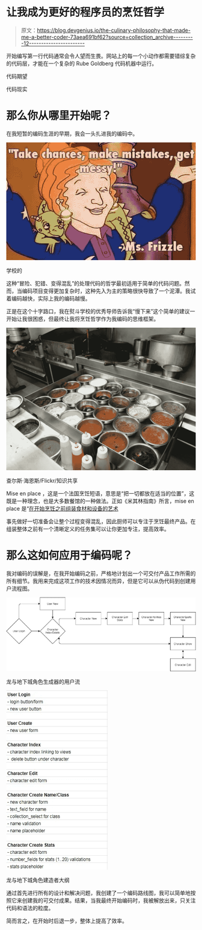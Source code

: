 # 让我成为更好的程序员的烹饪哲学

> 原文：<https://blog.devgenius.io/the-culinary-philosophy-that-made-me-a-better-coder-73aea691bf62?source=collection_archive---------12----------------------->

开始编写第一行代码通常会令人望而生畏。网站上的每一个小动作都需要错综复杂的代码层，才能在一个复杂的 Rube Goldberg 代码机器中运行。

代码期望

代码现实

# 那么你从哪里开始呢？

在我短暂的编码生涯的早期，我会一头扎进我的编码中。

![](img/52c5aec1a7559c5b96ef3ab5454b7e7a.png)

学校的

这种“冒险、犯错、变得混乱”的处理代码的哲学最初适用于简单的代码问题。然而，当编码项目变得更加复杂时，这种先入为主的策略很快导致了一个泥潭。我试着编码越快，实际上我的编码越慢。

正是在这个十字路口，我在熨斗学校的优秀导师告诉我“慢下来”这个简单的建议一开始让我很困惑，但最终让我将烹饪哲学作为我编码的思维框架。

![](img/dd9bd5f942ca16e46cbcf13fe086e71e.png)

查尔斯·海恩斯/Flickr/知识共享

Mise en place ，这是一个法国烹饪短语，意思是“把一切都放在适当的位置”，这既是一种理念，也是大多数餐馆的一种做法。正如《米其林指南》所言，mise en place 是“[在开始烹饪之前组装食材和设备的艺术](https://guide.michelin.com/us/en/washington/washington-dc/article/features/mise-en-place-cooking)

事先做好一切准备会让整个过程变得混乱，因此厨师可以专注于烹饪最终产品。在组装整体之前有一个清晰定义的任务集可以让你更加专注，提高效率。

# 那么这如何应用于编码呢？

我对编码的误解是，在我开始编码之前，严格地计划出一个可交付产品工作所需的所有细节。我用来完成这项工作的技术因情况而异，但是它可以从伪代码到创建用户流程图。

![](img/ab611a65cb9383c6348497332949ff0b.png)

龙与地下城角色生成器的用户流

![](img/4966a03989de75f29501a2a34ec873d2.png)

龙与地下城角色建造者大纲

通过首先进行所有的设计和解决问题，我创建了一个编码路线图，我可以简单地按照它来创建我的可交付成果。结果，当我最终开始编码时，我被解放出来，只关注代码和语法的粒度。

简而言之，在开始时后退一步，整体上提高了效率。